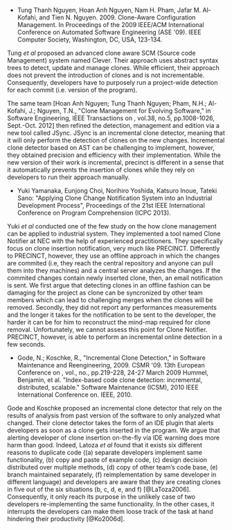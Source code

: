 
-	Tung Thanh Nguyen, Hoan Anh Nguyen, Nam H. Pham, Jafar M. Al-Kofahi, and Tien N. Nguyen. 2009. Clone-Aware Configuration Management. In Proceedings of the 2009 IEEE/ACM International Conference on Automated Software Engineering (ASE '09). IEEE Computer Society, Washington, DC, USA, 123-134.

Tung _et al_ proposed an advanced clone aware SCM (Source code Management) system named Clever. Their approach uses abstract syntax trees to detect, update and manage clones.
While efficient, their approach does not prevent the introduction of clones and is not incrementable. 
Consequently, developers have to purposely run a project-wide detection for each commit (i.e. version of the program).

The same team [Hoan Anh Nguyen; Tung Thanh Nguyen; Pham, N.H.; Al-Kofahi, J.; Nguyen, T.N., "Clone Management for Evolving Software," in Software Engineering, IEEE Transactions on , vol.38, no.5, pp.1008-1026, Sept.-Oct. 2012] then refined the detection, management and edition via a new tool called JSync.
JSync is an incremental clone detector, meaning that it will only perform the detection of clones on the new changes. 
Incremental clone detector based on AST can be challenging to implement, however, they obtained precision and efficiency with their implementation. 
While the new version of their work is incremental, precinct is different in a sense that it automatically prevents the insertion of clones while they rely on developers to run their approach manually.


-	Yuki Yamanaka, Eunjong Choi, Norihiro Yoshida, Katsuro Inoue, Tateki Sano: "Applying Clone Change Notification System into an Industrial Development Process", Proceedings of the 21st IEEE International Conference on Program Comprehension (ICPC 2013).

Yuki _et al_ conducted one of the few study on the how clone management can be applied to industrial system.
They implemented a tool named Clone Notifier at NEC with the help of experienced practitioners.
They specifically focus on clone insertion notification, very much like PRECINCT.
Differently to PRECINCT, however, they use an offline approach in which the changes are commited (i.e, they reach the central repository and anyone can pull them into they machines) and a central server analyzes the changes. 
If the commited changes contain newly inserted clone, then, an email notification is sent.
We first argue that detecting clones in an offline fashion can be damaging for the project as clone can be syncronized by other team members which can lead to challenging merges when the clones will be removed.
Secondly, they did not report any performances measurements and the longer it takes for the notification to be sent to the developer, the harder it can be for him to reconstruct the mind-map required for clone removal.
Unfortunately, we cannot assess this point for Clone Notifier.
PRECINCT, however, is able to perform an incremental online detection in a few seconds. 

-	Gode, N.; Koschke, R., "Incremental Clone Detection," in Software Maintenance and Reengineering, 2009. CSMR '09. 13th European Conference on , vol., no., pp.219-228, 24-27 March 2009
Hummel, Benjamin, et al. "Index-based code clone detection: incremental, distributed, scalable." Software Maintenance (ICSM), 2010 IEEE International Conference on. IEEE, 2010.


Gode and Koschke proposed an incremental clone detector that rely on the results of analysis from past version of the software to only analyzed what changed. 
Their clone detector takes the form of an IDE plugin that alerts developers as soon as a clone gets inserted in the program. 
We argue that alerting developer of clone insertion on-the-fly via IDE warning does more harm than good.
Indeed, Latoza _et al_ found that it exists six different reasons to duplicate code  ((a) separate developers implement same functionality, (b) copy and paste of example code, (c) design decision distributed over multiple methods, (d) copy of other team’s code base, (e) branch maintained separately, (f) reimplementation by same developer in different language) and developers are aware that they are creating clones in five out of the six situations (b, c, d, e, and f) [@LaToza2006].
Consequently, it only reach its purpose in the unlikely case of two developers re-implementing the same functionality.
In the other cases, it interrupts the developers can make them loose track of the task at hand hindering their productivity [@Ko2006d].
